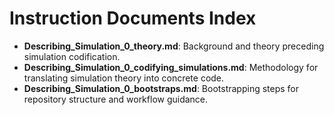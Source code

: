 # Instruction Documents Index

- **Describing_Simulation_0_theory.md**: Background and theory preceding simulation codification.
- **Describing_Simulation_0_codifying_simulations.md**: Methodology for translating simulation theory into concrete code.
- **Describing_Simulation_0_bootstraps.md**: Bootstrapping steps for repository structure and workflow guidance.
